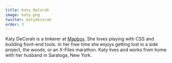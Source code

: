 ```yaml
---
title: Katy DeCorah
image: katy.png
twitter: katydecorah
order: 3
---
```


Katy DeCorah is a tinkerer at [Mapbox](https://www.mapbox.com/). She loves playing with CSS and building front-end tools. In her free time she enjoys getting lost in a side project, the woods, or an X-Files marathon. Katy lives and works from home with her husband in Saratoga, New York.